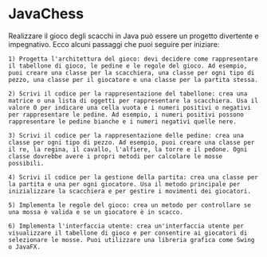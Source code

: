 # JavaChess

Realizzare il gioco degli scacchi in Java può essere un progetto divertente e impegnativo. Ecco alcuni passaggi che puoi seguire per iniziare:

    1) Progetta l'architettura del gioco: devi decidere come rappresentare il tabellone di gioco, le pedine e le regole del gioco. Ad esempio, puoi creare una classe per la scacchiera, una classe per ogni tipo di pezzo, una classe per il giocatore e una classe per la partita stessa.

    2) Scrivi il codice per la rappresentazione del tabellone: crea una matrice o una lista di oggetti per rappresentare la scacchiera. Usa il valore 0 per indicare una cella vuota e i numeri positivi o negativi per rappresentare le pedine. Ad esempio, i numeri positivi possono rappresentare le pedine bianche e i numeri negativi quelle nere.

    3) Scrivi il codice per la rappresentazione delle pedine: crea una classe per ogni tipo di pezzo. Ad esempio, puoi creare una classe per il re, la regina, il cavallo, l'alfiere, la torre e il pedone. Ogni classe dovrebbe avere i propri metodi per calcolare le mosse possibili.

    4) Scrivi il codice per la gestione della partita: crea una classe per la partita e una per ogni giocatore. Usa il metodo principale per inizializzare la scacchiera e per gestire i movimenti dei giocatori.

    5) Implementa le regole del gioco: crea un metodo per controllare se una mossa è valida e se un giocatore è in scacco.

    6) Implementa l'interfaccia utente: crea un'interfaccia utente per visualizzare il tabellone di gioco e per consentire ai giocatori di selezionare le mosse. Puoi utilizzare una libreria grafica come Swing o JavaFX.